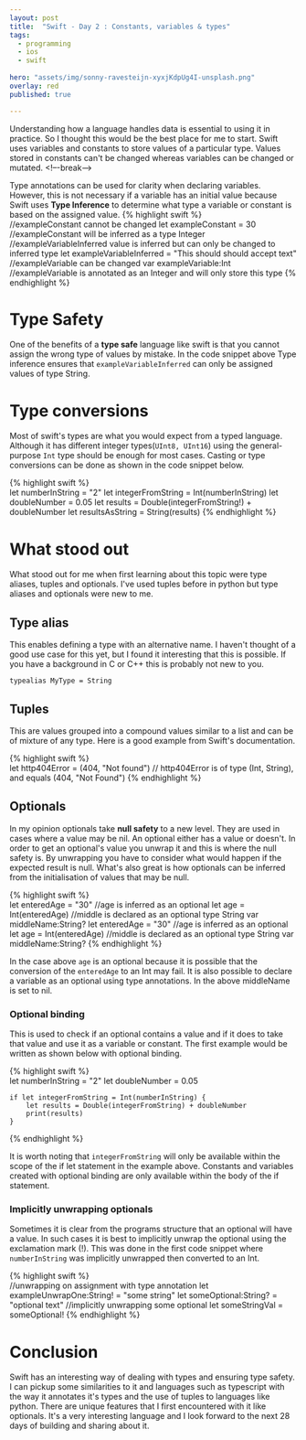 ```yaml
---
layout: post
title:  "Swift - Day 2 : Constants, variables & types"
tags:
  - programming
  - ios
  - swift
  
hero: "assets/img/sonny-ravesteijn-xyxjKdpUg4I-unsplash.png"
overlay: red
published: true

---
```

Understanding how a language handles data is essential to using it in practice. So I thought this would be the best place for me to start. Swift uses variables and constants to store values of a particular type. Values stored in constants can't be changed whereas variables can be changed or mutated.
<!–-break-–>

Type annotations can be used for clarity when declaring variables. However, this is not necessary if a variable has an initial value because Swift uses **Type Inference** to determine what type a variable or constant is based on the assigned value.
{% highlight swift %}  
    //exampleConstant cannot be changed
    let exampleConstant = 30 //exampleConstant will be inferred as a type Integer
    //exampleVariableInferred value is inferred but can only be changed to inferred type
    let exampleVariableInferred = "This should should accept text"
    //exampleVariable can be changed var exampleVariable:Int //exampleVariable is annotated as an Integer and will only store this type
{% endhighlight %}

# Type Safety

One of the benefits of a **type safe** language  like swift is that you cannot assign the wrong type of values by mistake. In the code snippet above Type inference ensures that `exampleVariableInferred` can only be assigned values of type String.

# Type conversions

Most of swift's types are what you would expect from a typed language. Although it has different integer types(`UInt8, UInt16`) using the general-purpose `Int` type should be enough for most cases. Casting or type conversions can be done as shown in the code snippet below.

{% highlight swift %}  
    let numberInString = "2"
    let integerFromString = Int(numberInString)
    let doubleNumber = 0.05
    let results = Double(integerFromString!) + doubleNumber
    let resultsAsString = String(results)
{% endhighlight %}

# What stood out

What stood out for me when first learning about this topic were type aliases, tuples and optionals. I've used tuples before in python but type aliases and optionals were new to me.

## Type alias

This enables defining a type with an alternative name. I haven't thought of a good use case for this yet, but I found it interesting that this is possible. If you have a background in C or C++ this is probably not new to you.

`typealias MyType = String`

## Tuples

This are values grouped into a compound values similar to a list and can be of mixture of any type. Here is a good example from Swift's documentation.

{% highlight swift %}  
    let http404Error = (404, "Not found")
    // http404Error is of type (Int, String), and equals (404, "Not Found")
{% endhighlight %}

## Optionals

In my opinion optionals take **null safety** to a new level. They are used in cases where a value may be nil. An optional either has a value or doesn't. In  order to get an optional's value you unwrap it and this is where the null safety is. By unwrapping you have to consider what would happen if the expected result is null. What's also great is how optionals can be inferred from the initialisation of values that may be null.

{% highlight swift %}  
    let enteredAge = "30"
    //age is inferred as an optional
    let age = Int(enteredAge)
    //middle is declared as an optional type String
    var middleName:String?
    let enteredAge = "30"
    //age is inferred as an optional
    let age = Int(enteredAge)
    //middle is declared as an optional type String
    var middleName:String?
{% endhighlight %}

In the case above `age` is an optional because it is possible that the conversion of the `enteredAge` to an Int may fail. It is also possible to declare a variable as an optional using type annotations. In the above middleName is set to nil.

### Optional binding

This is used to check if an optional contains a value and if it does to take that value and use it as a variable or constant. The first example would be written as shown below with optional binding.

{% highlight swift %}  
    let numberInString = "2"
    let doubleNumber = 0.05

    if let integerFromString = Int(numberInString) {
        let results = Double(integerFromString) + doubleNumber
        print(results)
    }
{% endhighlight %}

It is worth noting that `integerFromString` will only be available within the scope of the if let statement in the example above. Constants and variables created with optional binding are only available within the body of the if statement.

### Implicitly unwrapping optionals

Sometimes it is clear from the programs structure that an optional will have a value. In such cases it is best to implicitly unwrap the optional using the exclamation mark (!). This was  done in the first code snippet where `numberInString` was implicitly unwrapped then converted to an Int.

{% highlight swift %}  
    //unwrapping on assignment with type annotation
    let exampleUnwrapOne:String! = "some string"
    let someOptional:String? = "optional text"
    //implicitly unwrapping some optional
    let someStringVal = someOptional!
{% endhighlight %}

# Conclusion

Swift has an interesting way of dealing with types and ensuring type safety. I can pickup some similarities to it and languages such as typescript with the way it annotates it's types and the use of tuples to languages like python. There are unique features that I first encountered with it like optionals. It's a very interesting language and I look forward to the next 28 days of building and sharing about it.